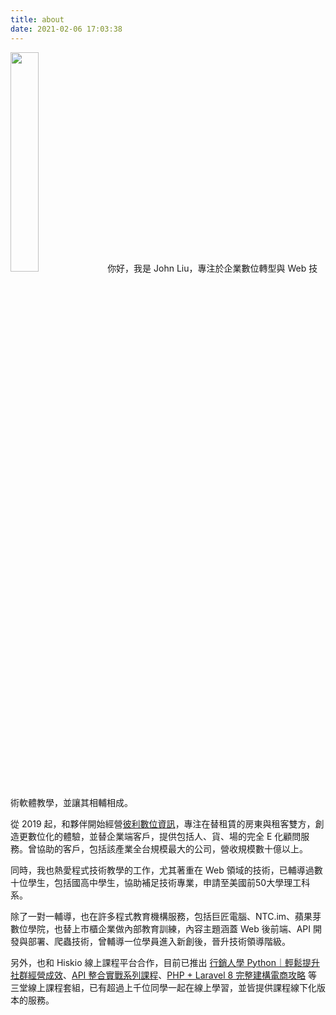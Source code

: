 ```yaml
---
title: about
date: 2021-02-06 17:03:38
---
```


<img src="/images/profile.png" style="width: 30%; margin:auto; margin-bottom:20px">
你好，我是 John Liu，專注於企業數位轉型與 Web 技術軟體教學，並讓其相輔相成。

從 2019 起，和夥伴開始經營[彼利數位資訊](https://www.bili.com.tw/)，專注在替租賃的房東與租客雙方，創造更數位化的體驗，並替企業端客戶，提供包括人、貨、場的完全 E 化顧問服務。曾協助的客戶，包括該產業全台規模最大的公司，營收規模數十億以上。

同時，我也熱愛程式技術教學的工作，尤其著重在 Web 領域的技術，已輔導過數十位學生，包括國高中學生，協助補足技術專業，申請至美國前50大學理工科系。

除了一對一輔導，也在許多程式教育機構服務，包括巨匠電腦、NTC.im、蘋果芽數位學院，也替上市櫃企業做內部教育訓練，內容主題涵蓋 Web 後前端、API 開發與部署、爬蟲技術，曾輔導一位學員進入新創後，晉升技術領導階級。

另外，也和 Hiskio 線上課程平台合作，目前已推出 [行銷人學 Python｜輕鬆提升社群經營成效](https://hiskio.com/courses/287/about?promo_code=Q3NLDWE)、[API 整合實戰系列課程](https://hiskio.com/packages/8Lwv44qRg)、[PHP + Laravel 8 完整建構電商攻略](https://hiskio.com/packages/7ey2v9PyN) 等三堂線上課程套組，已有超過上千位同學一起在線上學習，並皆提供課程線下化版本的服務。